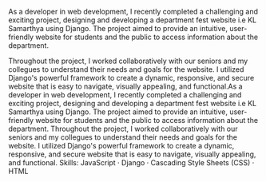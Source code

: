 As a developer in web development, I recently completed a challenging and exciting project, designing and developing a department fest website i.e KL Samarthya using Django. The project aimed to provide an intuitive, user-friendly website for students and the public to access information about the department.

Throughout the project, I worked collaboratively with our seniors and my collegues to understand their needs and goals for the website. I utilized Django's powerful framework to create a dynamic, responsive, and secure website that is easy to navigate, visually appealing, and functional.As a developer in web development, I recently completed a challenging and exciting project, designing and developing a department fest website i.e KL Samarthya using Django. The project aimed to provide an intuitive, user-friendly website for students and the public to access information about the department. Throughout the project, I worked collaboratively with our seniors and my collegues to understand their needs and goals for the website. I utilized Django's powerful framework to create a dynamic, responsive, and secure website that is easy to navigate, visually appealing, and functional.
Skills: JavaScript · Django · Cascading Style Sheets (CSS) · HTML
